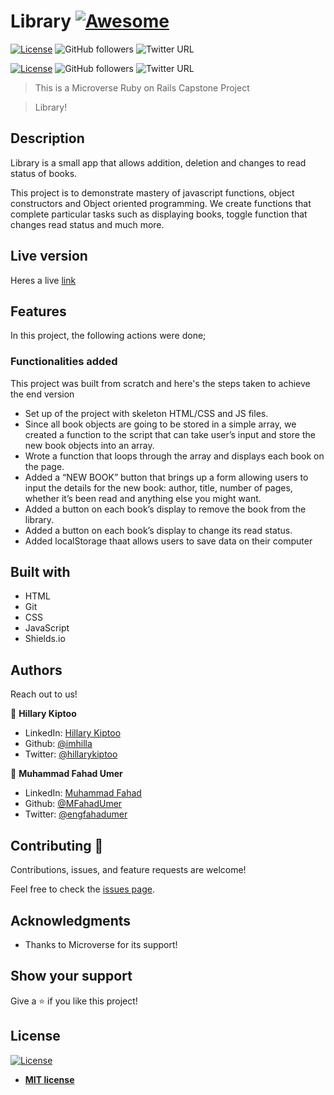 # Library [![Awesome](https://cdn.rawgit.com/sindresorhus/awesome/d7305f38d29fed78fa85652e3a63e154dd8e8829/media/badge.svg)](https://github.com/MFahadUmer/Library)

[![License](https://img.shields.io/badge/License-MIT-green.svg)]()
![GitHub followers](https://img.shields.io/github/followers/imhilla?label=imhilla&style=social)
![Twitter URL](https://img.shields.io/twitter/follow/hillarykiptoo_?label=Follow&style=social)

[![License](https://img.shields.io/badge/License-MIT-green.svg)]()
![GitHub followers](https://img.shields.io/github/followers/MFahadUmer?label=mfahadumer&style=social)
![Twitter URL](https://img.shields.io/twitter/follow/engfahadumer?label=Follow&style=social)

> This is a Microverse Ruby on Rails Capstone Project

> Library!

## Description

Library is a small app that allows addition, deletion and changes to read status of books.

This project is to demonstrate mastery of javascript functions, object constructors and Object oriented programming.
We create functions that complete particular tasks such as displaying books, toggle function that changes read status and much more.

## Live version

Heres a live <a href="https://raw.githack.com/MFahadUmer/Library/feature/index.html">link</a>

## Features

In this project, the following actions were done;

### Functionalities added

This project was built from scratch and here's the steps taken to achieve the end version

- Set up of the project with skeleton HTML/CSS and JS files.
- Since all book objects are going to be stored in a simple array, we created a function to the script that can take user’s input and store the new book objects into an array.
- Wrote a function that loops through the array and displays each book on the page.
- Added a “NEW BOOK” button that brings up a form allowing users to input the details for the new book: author, title,  number of pages, whether it’s been read and anything else you might want.
- Added a button on each book’s display to remove the book from the library.
- Added a button on each book’s display to change its read status.
- Added localStorage thaat allows users to save data on their computer

## Built with

- HTML
- Git
- CSS
- JavaScript
- Shields.io

## Authors

Reach out to us!

👤 **Hillary Kiptoo**

- LinkedIn: [Hillary Kiptoo](https://www.linkedin.com/in/hillarykiptoo)
- Github: [@imhilla](https://github.com/imhilla)
- Twitter: [@hillarykiptoo](https://twitter.com/hillarykiptoo_)

👤 **Muhammad Fahad Umer**

- LinkedIn: [Muhammad Fahad](https://www.linkedin.com/in/hillarykiptoo)
- Github: [@MFahadUmer](https://github.com/MFahadUmer)
- Twitter: [@engfahadumer](https://twitter.com/@engfahadumer)


## Contributing 🤝

Contributions, issues, and feature requests are welcome!

Feel free to check the [issues page](https://github.com/MFahadUmer/Library/issues).

## Acknowledgments

- Thanks to Microverse for its support!

## Show your support

Give a ⭐️ if you like this project!

## License

[![License](http://img.shields.io/:license-mit-blue.svg?style=flat-square)](http://badges.mit-license.org)

- **[MIT license](http://opensource.org/licenses/mit-license.php)**
